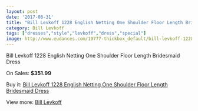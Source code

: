 ```yaml
---
layout: post
date: '2017-08-31'
title: "Bill Levkoff 1228 English Netting One Shoulder Floor Length Bridesmaid Dress"
category: Bill Levkoff
tags: ["dresses","style","levkoff","dress","special"]
image: http://www.eudances.com/19777-thickbox_default/bill-levkoff-1228-english-netting-one-shoulder-floor-length-bridesmaid-dress.jpg
---
```

Bill Levkoff 1228 English Netting One Shoulder Floor Length Bridesmaid Dress

On Sales: **$351.99**
<a href="https://www.eudances.com/en/bill-levkoff/5883-bill-levkoff-1228-english-netting-one-shoulder-floor-length-bridesmaid-dress.html"><amp-img layout="responsive" width="600" height="600" src="//www.eudances.com/19777-thickbox_default/bill-levkoff-1228-english-netting-one-shoulder-floor-length-bridesmaid-dress.jpg" alt="Bill Levkoff 1228 English Netting One Shoulder Floor Length Bridesmaid Dress 0" /></a>

Buy it: [Bill Levkoff 1228 English Netting One Shoulder Floor Length Bridesmaid Dress](https://www.eudances.com/en/bill-levkoff/5883-bill-levkoff-1228-english-netting-one-shoulder-floor-length-bridesmaid-dress.html "Bill Levkoff 1228 English Netting One Shoulder Floor Length Bridesmaid Dress")

View more: [Bill Levkoff](https://www.eudances.com/en/57-bill-levkoff "Bill Levkoff")